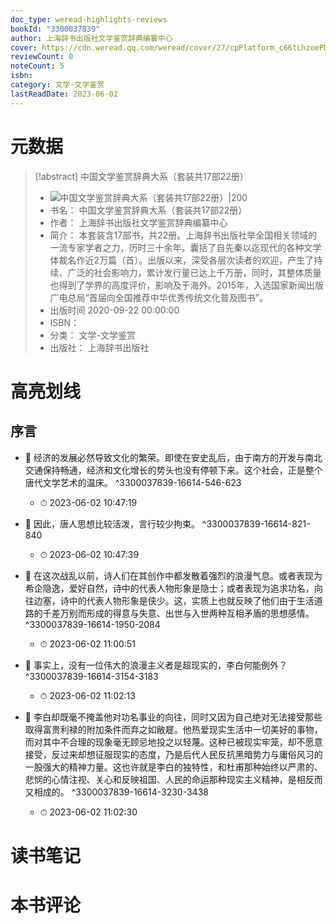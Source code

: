 ```yaml
---
doc_type: weread-highlights-reviews
bookId: "3300037839"
author: 上海辞书出版社文学鉴赏辞典编纂中心
cover: https://cdn.weread.qq.com/weread/cover/27/cpPlatform_c66tLhzoePD3eYCAAXy6rH/t7_cpPlatform_c66tLhzoePD3eYCAAXy6rH.jpg
reviewCount: 0
noteCount: 5
isbn: 
category: 文学-文学鉴赏
lastReadDate: 2023-06-02
---
```

# 元数据
> [!abstract] 中国文学鉴赏辞典大系（套装共17部22册）
> - ![ 中国文学鉴赏辞典大系（套装共17部22册）|200](https://cdn.weread.qq.com/weread/cover/27/cpPlatform_c66tLhzoePD3eYCAAXy6rH/t7_cpPlatform_c66tLhzoePD3eYCAAXy6rH.jpg)
> - 书名： 中国文学鉴赏辞典大系（套装共17部22册）
> - 作者： 上海辞书出版社文学鉴赏辞典编纂中心
> - 简介： 本套装含17部书，共22册。上海辞书出版社举全国相关领域的一流专家学者之力，历时三十余年，囊括了自先秦以迄现代的各种文学体裁名作近2万篇（首）。出版以来，深受各层次读者的欢迎，产生了持续、广泛的社会影响力，累计发行量已达上千万册，同时，其整体质量也得到了学界的高度评价，影响及于海外。2015年，入选国家新闻出版广电总局“首届向全国推荐中华优秀传统文化普及图书”。
> - 出版时间 2020-09-22 00:00:00
> - ISBN： 
> - 分类： 文学-文学鉴赏
> - 出版社： 上海辞书出版社

# 高亮划线

## 序言


- 📌 经济的发展必然导致文化的繁荣。即使在安史乱后，由于南方的开发与南北交通保持畅通，经济和文化增长的势头也没有停顿下来。这个社会，正是整个唐代文学艺术的温床。 ^3300037839-16614-546-623
    - ⏱ 2023-06-02 10:47:19 

- 📌 因此，唐人思想比较活泼，言行较少拘束。 ^3300037839-16614-821-840
    - ⏱ 2023-06-02 10:47:39 

- 📌 在这次战乱以前，诗人们在其创作中都发散着强烈的浪漫气息。或者表现为希企隐逸，爱好自然，诗中的代表人物形象是隐士；或者表现为追求功名，向往边塞，诗中的代表人物形象是侠少。这，实质上也就反映了他们由于生活道路的千差万别而形成的得意与失意、出世与入世两种互相矛盾的思想感情。 ^3300037839-16614-1950-2084
    - ⏱ 2023-06-02 11:00:51 

- 📌 事实上，没有一位伟大的浪漫主义者是超现实的，李白何能例外？ ^3300037839-16614-3154-3183
    - ⏱ 2023-06-02 11:02:13 

- 📌 李白却既毫不掩盖他对功名事业的向往，同时又因为自己绝对无法接受那些取得富贵利禄的附加条件而弃之如敝屣。他热爱现实生活中一切美好的事物，而对其中不合理的现象毫无顾忌地投之以轻蔑。这种已被现实牢笼，却不愿意接受，反过来却想征服现实的态度，乃是后代人民反抗黑暗势力与庸俗风习的一股强大的精神力量。这也许就是李白的独特性，和杜甫那种始终以严肃的、悲悯的心情注视、关心和反映祖国、人民的命运那种现实主义精神，是相反而又相成的。 ^3300037839-16614-3230-3438
    - ⏱ 2023-06-02 11:02:30 
# 读书笔记

# 本书评论
